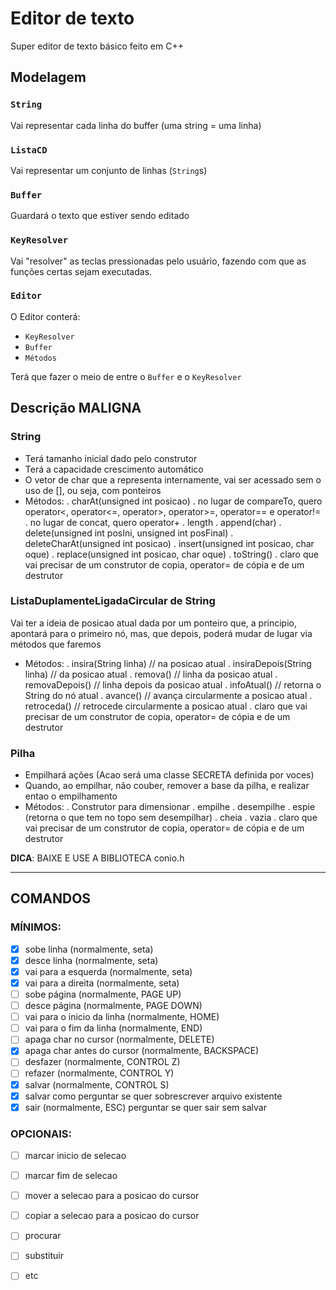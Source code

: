 # Editor de texto

Super editor de texto básico feito em C++

## Modelagem

### `String`

Vai representar cada linha do buffer (uma string = uma linha)

### `ListaCD`

Vai representar um conjunto de linhas (`String`s)

### `Buffer`

Guardará o texto que estiver sendo editado

### `KeyResolver`

Vai "resolver" as teclas pressionadas pelo usuário, fazendo com que as funções certas sejam executadas.

### `Editor`

O Editor conterá:
- `KeyResolver`
- `Buffer`
- `Métodos`
    
Terá que fazer o meio de entre o `Buffer` e o `KeyResolver`

## Descrição MALIGNA

### String

- Terá tamanho inicial dado pelo construtor
- Terá a capacidade crescimento automático
- O vetor de char que a representa internamente,
  vai ser acessado sem o uso de [], ou seja, com
   ponteiros
- Métodos:
  . charAt(unsigned int posicao)
  . no lugar de compareTo, quero operator<,
    operator<=, operator>, operator>=, operator==
    e operator!=
  . no lugar de concat, quero operator+
  . length
  . append(char)
  . delete(unsigned int posIni, unsigned int posFinal)
  . deleteCharAt(unsigned int posicao)
  . insert(unsigned int posicao, char oque)
  . replace(unsigned int posicao, char oque)
  . toString()
  . claro que vai precisar de um construtor de
    copia, operator= de cópia e de um destrutor

### ListaDuplamenteLigadaCircular de String

Vai ter a ideia de posicao atual dada por um
ponteiro que, a principio, apontará para o
primeiro nó, mas, que depois, poderá mudar de
lugar via métodos que faremos

- Métodos:
 . insira(String linha) // na posicao atual
 . insiraDepois(String linha) // da posicao atual
 . remova() // linha da posicao atual
 . removaDepois() // linha depois da posicao atual
 . infoAtual() // retorna o String do nó atual
 . avance() // avança circularmente a posicao atual
 . retroceda() // retrocede circularmente a posicao atual
 . claro que vai precisar de um construtor de
   copia, operator= de cópia e de um destrutor

### Pilha

- Empilhará ações (Acao será uma classe SECRETA
  definida por voces)
- Quando, ao empilhar, não couber, remover a base
  da pilha, e realizar entao o empilhamento
- Métodos:
 . Construtor para dimensionar
 . empilhe
 . desempilhe
 . espie (retorna o que tem no topo sem desempilhar)
 . cheia
 . vazia
 . claro que vai precisar de um construtor de
   copia, operator= de cópia e de um destrutor

**DICA**: BAIXE E USE A BIBLIOTECA conio.h

---

## COMANDOS

### MÍNIMOS:
- [x] sobe linha (normalmente, seta)
- [x] desce linha (normalmente, seta)
- [x] vai para a esquerda (normalmente, seta)
- [x] vai para a direita (normalmente, seta)
- [ ] sobe página (normalmente, PAGE UP)
- [ ] desce página (normalmente, PAGE DOWN)
- [ ] vai para o inicio da linha (normalmente, HOME)
- [ ] vai para o fim da linha (normalmente, END)
- [ ] apaga char no cursor (normalmente, DELETE)
- [x] apaga char antes do cursor (normalmente, BACKSPACE)
- [ ] desfazer (normalmente, CONTROL Z)
- [ ] refazer (normalmente, CONTROL Y)
- [x] salvar (normalmente, CONTROL S)
- [x] salvar como
  perguntar se quer sobrescrever arquivo existente
- [x] sair (normalmente, ESC)
 perguntar se quer sair sem salvar

### OPCIONAIS:
- [ ] marcar inicio de selecao
- [ ] marcar fim de selecao
- [ ] mover a selecao para a posicao do cursor
- [ ] copiar a selecao para a posicao do cursor
- [ ] procurar
- [ ] substituir
- [ ] etc


